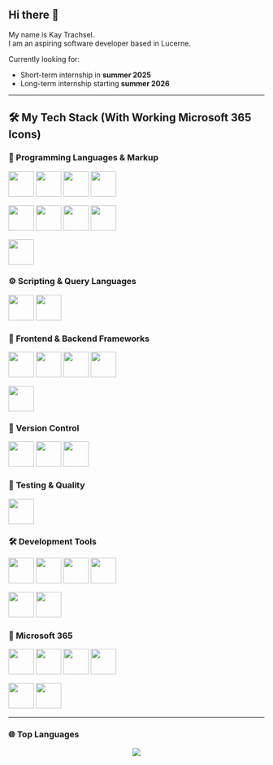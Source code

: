 
## Hi there 👋

My name is Kay Trachsel.  
I am an aspiring software developer based in Lucerne.

Currently looking for:
- Short-term internship in **summer 2025**  
- Long-term internship starting **summer 2026**

---

## 🛠️ My Tech Stack (With Working Microsoft 365 Icons)

### 🧠 Programming Languages & Markup
<p>
  <img src="https://cdn.jsdelivr.net/gh/devicons/devicon/icons/csharp/csharp-original.svg" width="50"/>
  <img src="https://cdn.jsdelivr.net/gh/devicons/devicon/icons/cplusplus/cplusplus-original.svg" width="50"/>
  <img src="https://cdn.jsdelivr.net/gh/devicons/devicon/icons/python/python-original.svg" width="50"/>
  <img src="https://cdn.jsdelivr.net/gh/devicons/devicon/icons/html5/html5-original.svg" width="50"/>
</p>
<p>
  <img src="https://cdn.jsdelivr.net/gh/devicons/devicon/icons/css3/css3-original.svg" width="50"/>
  <img src="https://cdn.jsdelivr.net/gh/devicons/devicon/icons/javascript/javascript-original.svg" width="50"/>
  <img src="https://cdn.jsdelivr.net/gh/devicons/devicon/icons/typescript/typescript-original.svg" width="50"/>
  <img src="https://cdn.jsdelivr.net/gh/devicons/devicon/icons/markdown/markdown-original.svg" width="50"/>
</p>
<p>
  <img src="https://cdn.jsdelivr.net/gh/devicons/devicon/icons/docker/docker-original.svg" width="50"/>
</p>

### ⚙️ Scripting & Query Languages
<p>
  <img src="https://cdn.jsdelivr.net/gh/devicons/devicon/icons/bash/bash-original.svg" width="50"/>
  <img src="https://cdn.jsdelivr.net/gh/devicons/devicon/icons/powershell/powershell-original.svg" width="50"/>
</p>

### 🧩 Frontend & Backend Frameworks
<p>
  <img src="https://cdn.jsdelivr.net/gh/devicons/devicon/icons/vuejs/vuejs-original.svg" width="50"/>
  <img src="https://cdn.jsdelivr.net/gh/devicons/devicon/icons/nodejs/nodejs-original.svg" width="50"/>
  <img src="https://cdn.jsdelivr.net/gh/devicons/devicon/icons/express/express-original.svg" width="50"/>
  <img src="https://cdn.jsdelivr.net/gh/devicons/devicon/icons/mongodb/mongodb-original.svg" width="50"/>
</p>
<p>
  <img src="https://cdn.jsdelivr.net/gh/devicons/devicon/icons/sqlite/sqlite-original.svg" width="50"/>
</p>

### 📁 Version Control
<p>
  <img src="https://cdn.jsdelivr.net/gh/devicons/devicon/icons/git/git-original.svg" width="50"/>
  <img src="https://cdn.jsdelivr.net/gh/devicons/devicon/icons/github/github-original.svg" width="50"/>
  <img src="https://cdn.jsdelivr.net/gh/devicons/devicon/icons/gitlab/gitlab-original.svg" width="50"/>
</p>

### 🧪 Testing & Quality
<p>
  <img src="https://cdn.jsdelivr.net/gh/devicons/devicon/icons/jest/jest-plain.svg" width="50"/>
</p>

### 🛠️ Development Tools
<p>
  <img src="https://cdn.jsdelivr.net/gh/devicons/devicon/icons/vscode/vscode-original.svg" width="50"/>
  <img src="https://cdn.jsdelivr.net/gh/devicons/devicon/icons/visualstudio/visualstudio-plain.svg" width="50"/>
  <img src="https://cdn.jsdelivr.net/gh/devicons/devicon/icons/intellij/intellij-original.svg" width="50"/>
  <img src="https://cdn.jsdelivr.net/gh/devicons/devicon/icons/pycharm/pycharm-original.svg" width="50"/>
</p>
<p>
  <img src="https://cdn.jsdelivr.net/gh/devicons/devicon/icons/jetbrains/jetbrains-original.svg" width="50"/>
  <img src="https://cdn.jsdelivr.net/gh/devicons/devicon/icons/mysql/mysql-original.svg" width="50"/>
</p>

### 🧩 Microsoft 365
<p>
  <img src="https://img.icons8.com/color/48/000000/microsoft-word-2019.png" width="50"/>
  <img src="https://img.icons8.com/color/48/000000/microsoft-onenote-2019.png" width="50"/>
  <img src="https://img.icons8.com/color/48/000000/microsoft-teams.png" width="50"/>
  <img src="https://img.icons8.com/color/48/000000/microsoft-excel-2019.png" width="50"/>
</p>
<p>
  <img src="https://img.icons8.com/color/48/000000/microsoft-powerpoint-2019.png" width="50"/>
  <img src="https://img.icons8.com/color/48/000000/microsoft-outlook-2019.png" width="50"/>
</p>

---

### 🌐 Top Languages
<p align="center">
  <img src="https://github-readme-stats.vercel.app/api/top-langs/?username=KayTrachsel&layout=compact&theme=transparent&hide_border=true&card_width=600" />
</p>
